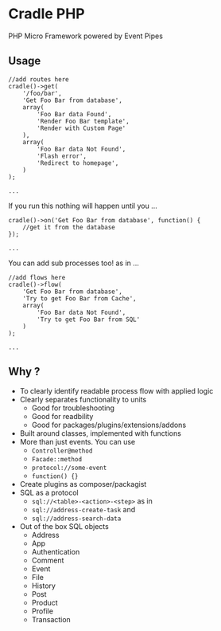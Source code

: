 # Cradle PHP
PHP Micro Framework powered by Event Pipes

## Usage

```
//add routes here
cradle()->get(
	'/foo/bar', 
	'Get Foo Bar from database',
	array(
		'Foo Bar data Found',
		'Render Foo Bar template',
		'Render with Custom Page'
	),
	array(
		'Foo Bar data Not Found',
		'Flash error',
		'Redirect to homepage',
	)
);

...
```

If you run this nothing will happen until you ...

```
cradle()->on('Get Foo Bar from database', function() {
	//get it from the database
});

...
```

You can add sub processes too! as in ...

```
//add flows here
cradle()->flow(
	'Get Foo Bar from database', 
	'Try to get Foo Bar from Cache',
	array(
		'Foo Bar data Not Found',
		'Try to get Foo Bar from SQL'
	)
);

...
```

## Why ?

 - To clearly identify readable process flow with applied logic
 - Clearly separates functionality to units
   - Good for troubleshooting
   - Good for readbility
   - Good for packages/plugins/extensions/addons
 - Built around classes, implemented with functions
 - More than just events. You can use
   - `Controller@method`
   - `Facade::method`
   - `protocol://some-event`
   - `function() {}`
 - Create plugins as composer/packagist
 - SQL as a protocol
   - `sql://<table>-<action>-<step>` as in
   - `sql://address-create-task` and
   - `sql://address-search-data`
 - Out of the box SQL objects
   - Address
   - App
   - Authentication
   - Comment
   - Event
   - File
   - History
   - Post
   - Product
   - Profile
   - Transaction
